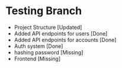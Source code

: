 # Testing Branch
* Project Structure [Updated]
* Added API endpoints for users [Done]
* Added API endpoints for accounts [Done]
* Auth system [Done]
* hashing password [Missing]
* Frontend [Missing]
